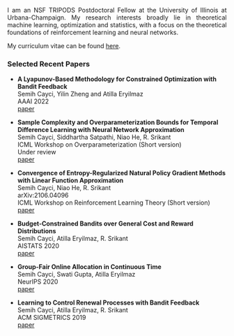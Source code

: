 <p align="justify">I am an NSF TRIPODS Postdoctoral Fellow at the University of Illinois at Urbana-Champaign. My research interests broadly lie in theoretical machine learning, optimization and statistics, with a focus on the theoretical foundations of reinforcement learning and neural networks.</p>

My curriculum vitae can be found [here](https://drive.google.com/file/d/1-H0KwS6_AMoKGYeVi1ZqOOS0mv3VuWt6/view?usp=sharing).

### Selected Recent Papers

- **A Lyapunov-Based Methodology for Constrained Optimization with Bandit Feedback**<br>
Semih Cayci, Yilin Zheng and Atilla Eryilmaz<br>
AAAI 2022<br>
[paper](https://arxiv.org/pdf/2106.05165.pdf)

- **Sample Complexity and Overparameterization Bounds for Temporal Difference Learning with Neural Network Approximation**<br>
Semih Cayci, Siddhartha Satpathi, Niao He, R. Srikant<br>
ICML Workshop on Overparameterization (Short version)<br>
Under review<br>
[paper](https://arxiv.org/pdf/2103.01391.pdf)

- **Convergence of Entropy-Regularized Natural Policy Gradient Methods with Linear Function Approximation**<br>
Semih Cayci, Niao He, R. Srikant<br>
arXiv:2106.04096<br>
ICML Workshop on Reinforcement Learning Theory (Short version)<br>
[paper](https://arxiv.org/pdf/2106.04096.pdf)

- **Budget-Constrained Bandits over General Cost and Reward Distributions**<br>
Semih Cayci, Atilla Eryilmaz, R. Srikant<br>
AISTATS 2020<br>
[paper](https://arxiv.org/pdf/2003.00365)

- **Group-Fair Online Allocation in Continuous Time**<br>
Semih Cayci, Swati Gupta, Atilla Eryilmaz<br>
NeurIPS 2020<br>
[paper](https://proceedings.neurips.cc/paper/2020/file/9ec0cfdc84044494e10582436e013e64-Paper.pdf)

- **Learning to Control Renewal Processes with Bandit Feedback**<br>
Semih Cayci, Atilla Eryilmaz, R. Srikant<br>
ACM SIGMETRICS 2019<br>
[paper](https://dl.acm.org/doi/pdf/10.1145/3341617.3326158)

